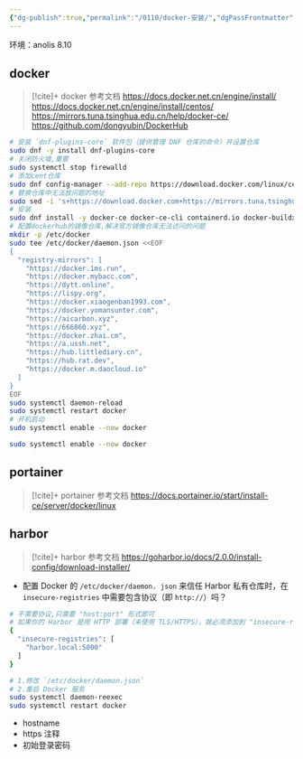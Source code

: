 ```yaml
---
{"dg-publish":true,"permalink":"/0110/docker-安装/","dgPassFrontmatter":true}
---
```



环境：anolis 8.10 

## docker

> [!cite]+ docker 参考文档
> https://docs.docker.net.cn/engine/install/
> https://docs.docker.net.cn/engine/install/centos/
> https://mirrors.tuna.tsinghua.edu.cn/help/docker-ce/
> https://github.com/dongyubin/DockerHub

```bash
# 安装 `dnf-plugins-core` 软件包（提供管理 DNF 仓库的命令）并设置仓库
sudo dnf -y install dnf-plugins-core
# 关闭防火墙,重要
sudo systemctl stop firewalld
# 添加cent仓库
sudo dnf config-manager --add-repo https://download.docker.com/linux/centos/docker-ce.repo
# 替换仓库中无法放问题的地址
sudo sed -i 's+https://download.docker.com+https://mirrors.tuna.tsinghua.edu.cn/docker-ce+' /etc/yum.repos.d/docker-ce.repo
# 安装
sudo dnf install -y docker-ce docker-ce-cli containerd.io docker-buildx-plugin docker-compose-plugin --allowerasing
# 配置dockerhub的镜像仓库,解决官方镜像仓库无法访问的问题
mkdir -p /etc/docker
sudo tee /etc/docker/daemon.json <<EOF
{
  "registry-mirrors": [
    "https://docker.1ms.run",
    "https://docker.mybacc.com",
    "https://dytt.online",
    "https://lispy.org",
    "https://docker.xiaogenban1993.com",
    "https://docker.yomansunter.com",
    "https://aicarbon.xyz",
    "https://666860.xyz",
    "https://docker.zhai.cm",
    "https://a.ussh.net",
    "https://hub.littlediary.cn",
    "https://hub.rat.dev",
    "https://docker.m.daocloud.io"
  ]
}
EOF
sudo systemctl daemon-reload
sudo systemctl restart docker
# 开机启动
sudo systemctl enable --now docker
```


```bash
sudo systemctl enable --now docker
```

## portainer

> [!cite]+ portainer 参考文档
> https://docs.portainer.io/start/install-ce/server/docker/linux

## harbor

> [!cite]+ harbor 参考文档
> https://goharbor.io/docs/2.0.0/install-config/download-installer/

- 配置 Docker 的 `/etc/docker/daemon. json` 来信任 Harbor 私有仓库时，在 `insecure-registries` 中需要包含协议（即 `http://`）吗？
```bash
# 不需要协议,只需要 "host:port" 形式即可
# 如果你的 Harbor 是用 HTTP 部署（未使用 TLS/HTTPS），就必须添加到 "insecure-registries" 中，Docker 才允许与其通信
{
  "insecure-registries": [
    "harbor.local:5000"
  ]
}

# 1.修改 `/etc/docker/daemon.json`
# 2.重启 Docker 服务
sudo systemctl daemon-reexec
sudo systemctl restart docker
```
- hostname
- https 注释
- 初始登录密码

